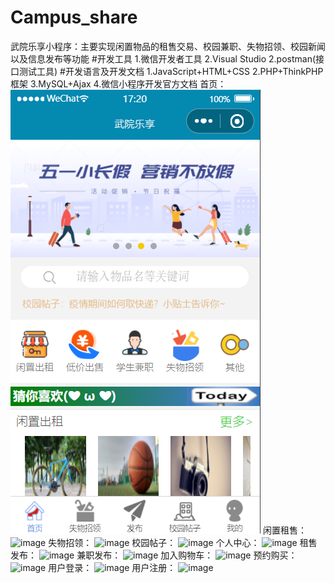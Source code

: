 # Campus_share
 武院乐享小程序：主要实现闲置物品的租售交易、校园兼职、失物招领、校园新闻以及信息发布等功能
#开发工具
 1.微信开发者工具
 2.Visual Studio
 2.postman(接口测试工具)
#开发语言及开发文档
 1.JavaScript+HTML+CSS
 2.PHP+ThinkPHP框架
 3.MySQL+Ajax
 4.微信小程序开发官方文档
首页：
![image](https://github.com/Yq2Yz/media/blob/main/index.png)
闲置租售：
![image]()
失物招领：
![image]()
校园帖子：
![image]()
个人中心：
![image]()
租售发布：
![image]()
兼职发布：
![image]()
加入购物车：
![image]()
预约购买：
![image]()
用户登录：
![image]()
用户注册：
![image]()
